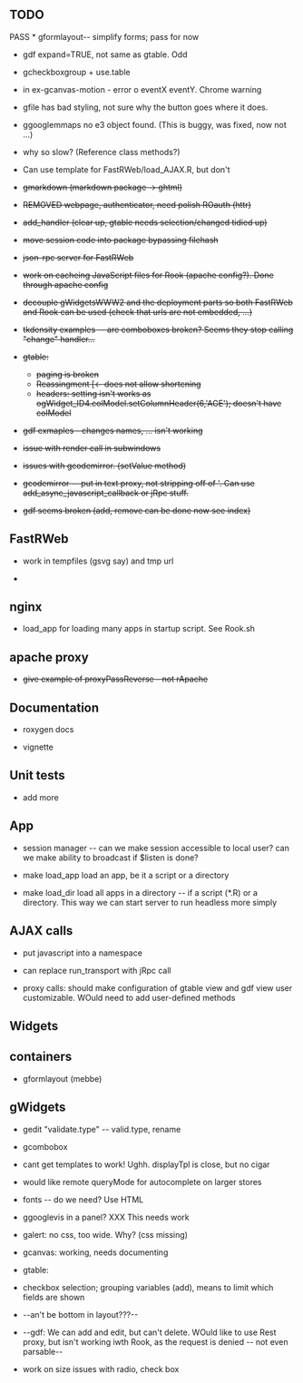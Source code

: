 TODO
----

PASS * gformlayout-- simplify forms; pass for now


* gdf expand=TRUE, not same as gtable. Odd

* gcheckboxgroup + use.table


* in ex-gcanvas-motion - error o eventX eventY. Chrome warning

* gfile has bad styling, not sure why the button goes where it does.

* ggooglemmaps no e3 object found. (This is buggy, was fixed, now not ...)

* why so slow? (Reference class methods?)

* Can use template for FastRWeb/load_AJAX.R, but don't

* <del>gmarkdown (markdown package -> ghtml)</del>

* <del> REMOVED webpage, authenticator, need polish ROauth (httr)</del>

* <del>add_handler (clear up, gtable needs selection/changed tidied up)</del>

* <del>move session code into package bypassing filehash</del>

* <del>json-rpc server for FastRWeb</del>

* <del>work on cacheing JavaScript files for Rook (apache config?). Done through apache config</del>

* <del>decouple gWidgetsWWW2 and the deployment parts so both FastRWeb and Rook can be used (check that urls are not embedded, ...)</del>


* <del>tkdensity examples -- are comboboxes broken? Seems they stop calling "change" handler...</del>


* <del>gtable:</del>
  - <del>paging is broken</del>
  - <del>Reassingment [<- does not allow shortening</del>
  - <del>headers: setting isn't works as ogWidget_ID4.colModel.setColumnHeader(6,'AGE'); doesn't have colModel</del>

* <del>gdf exmaples - changes names, ... isn't working</del>

* <del> issue with render call in subwindows </del>

* <del>issues with gcodemirror. (setValue method)</del>

* <del>gcodemirror -- put in text proxy, not stripping off of '. Can use add_async_javascript_callback or jRpc stuff.</del>

* <del>gdf seems broken (add, remove can be done now see index)</del>


FastRWeb
--------

* work in tempfiles (gsvg say) and tmp url

* 


nginx
-----

* <done>load_app for loading many apps in startup script. See Rook.sh</del>

apache proxy
------------

* <del>give example of proxyPassReverse - not rApache</del>


Documentation
--------------

* roxygen docs

* vignette



Unit tests
----------

* add more

App
---

* session manager -- can we make session accessible to local user? can
  we make ability to broadcast if $listen is done?

* make load_app load an app, be it a script or a directory

* make load_dir load all apps in a directory -- if a script (*.R) or a
  directory. This way we can start server to run headless more simply

AJAX calls
----------

* put javascript into a namespace

* can replace run_transport with jRpc call 

* proxy calls: should make configuration of gtable view and gdf view
  user customizable. WOuld need to add user-defined methods

Widgets
--------

containers
----------

* gformlayout (mebbe)


gWidgets
---------

* gedit "validate.type" -- valid.type, rename

* gcombobox 

- cant get templates to work! Ughh. displayTpl is close,
  but no cigar

- would like remote queryMode for autocomplete on larger stores

- fonts -- do we need? Use HTML

* ggooglevis in a panel? XXX This needs work

* galert: no css, too wide. Why? (css missing)

* gcanvas: working, needs documenting

* gtable: 

- checkbox selection; grouping variables (add), means to limit
  which fields are shown

- --an't be bottom in layout???--

* --gdf: We can add and edit, but can't delete. WOuld like to use Rest proxy, but isn't working iwth Rook, as the request is denied -- not even parsable--

* work on size issues with radio, check box



